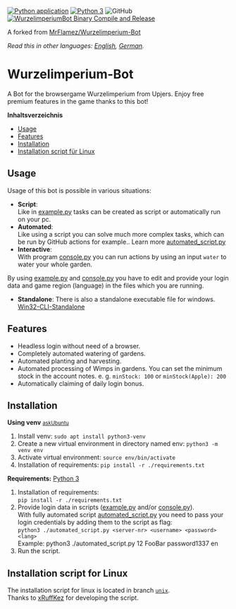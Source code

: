[![Python application](https://github.com/MasterZydra/WurzelimperiumBot/actions/workflows/python-app.yml/badge.svg)](https://github.com/MasterZydra/WurzelimperiumBot/actions/workflows/python-app.yml)
[![Python 3](https://img.shields.io/badge/python-3-blue.svg)](https://www.python.org/)
![GitHub](https://img.shields.io/github/license/MasterZydra/WurzelimperiumBot)
[![WurzelimperiumBot Binary Compile and Release](https://github.com/MasterZydra/WurzelimperiumBot/actions/workflows/release2binary.yml/badge.svg?event=release)](https://github.com/MasterZydra/WurzelimperiumBot/actions/workflows/release2binary.yml)

A forked from [MrFlamez/Wurzelimperium-Bot](https://github.com/MrFlamez/Wurzelimperium-Bot)

*Read this in other languages: [English](README.md), [German](README.de.md).*

# Wurzelimperium-Bot
A Bot for the browsergame Wurzelimperium from Upjers. Enjoy free premium features in the game thanks to this bot!

**Inhaltsverzeichnis**
- [Usage](#usage)
- [Features](#features)
- [Installation](#installation)
- [Installation script für Linux](#installation-script-für-linux)

## Usage
Usage of this bot is possible in various situations:
- **Script**:  
Like in [example.py](./example.py) tasks can be created as script or automatically run on your pc.
- **Automated**:  
Like using a script you can solve much more complex tasks, which can be run by GitHub actions for example.. Learn more [automated_script.py](./automated_script.py)
- **Interactive**:  
With program [console.py](./console.py) you can run actions by using an input `water` to water your whole garden.

By using [example.py](./example.py) and [console.py](./console.py) you have to edit and provide your login data and game region (language) in the files which you are running.

- **Standalone**:
There is also a standalone executable file for windows. [Win32-CLI-Standalone](https://github.com/MasterZydra/WurzelimperiumBot/releases/)

## Features
- Headless login without need of a browser.
- Completely automated watering of gardens.
- Automated planting and harvesting.
- Automated processing of Wimps in gardens. You can set the minimum stock in the account notes. e. g. `minStock: 100` or `minStock(Apple): 200`
- Automatically claiming of daily login bonus.

## Installation
**Using venv**  <small>[askUbuntu](https://askubuntu.com/questions/1465218/pip-error-on-ubuntu-externally-managed-environment-%C3%97-this-environment-is-extern)</small>  
1. Install venv: `sudo apt install python3-venv`  
2. Create a new virtual environment in directory named env: `python3 -m venv env`
3. Activate virtual environment: `source env/bin/activate`  
4. Installation of requirements: `pip install -r ./requirements.txt`

**Requirements:** [Python 3](https://www.python.org/download/releases/3.0/)
1. Installation of requirements:  
`pip install -r ./requirements.txt`
2. Provide login data in scripts ([example.py](./example.py) and/or [console.py](./console.py)).  
   With fully automated script [automated_script.py](./automated_script.py) you need to pass your login credentials by adding them to the script as flag: </br>
   `python3 ./automated_script.py <server-nr> <username> <password> <lang>` </br>
   Example: python3 ./automated_script.py 12 FooBar password1337 en
3. Run the script.

## Installation script for Linux
The installation script for linux is located in branch [`unix`](https://github.com/MasterZydra/WurzelimperiumBot/tree/unix).  
Thanks to [xRuffKez](https://github.com/xRuffKez) for developing the script.
